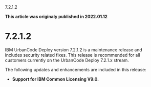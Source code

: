 





7.2.1.2

**This article was originaly published in 2022.01.12**


7.2.1.2
=======




IBM UrbanCode Deploy version 7.2.1.2 is a maintenance release and includes security related fixes. This release is recommended for all customers currently on the UrbanCode Deploy 7.2.1.x stream.

The following updates and enhancements are included in this release:

* **Support for IBM Common Licensing V9.0.**






